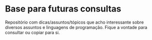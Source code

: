 # Base para futuras consultas

Repositório com dicas/assuntos/tópicos que acho interessante sobre diversos assuntos e linguagens de programação. Fique a vontade para consultar ou copiar para si.
